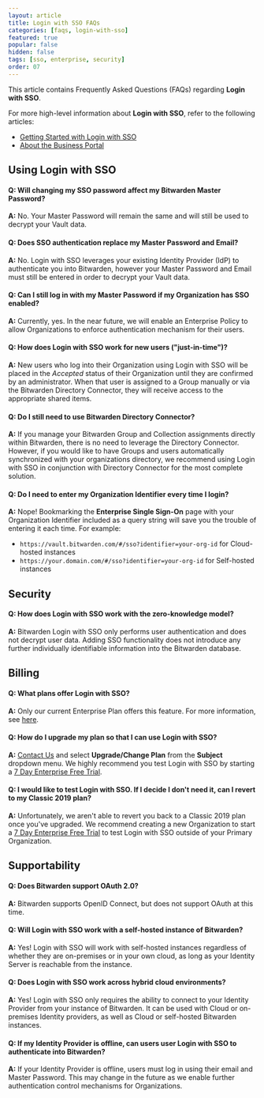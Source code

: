 ```yaml
---
layout: article
title: Login with SSO FAQs
categories: [faqs, login-with-sso]
featured: true
popular: false
hidden: false
tags: [sso, enterprise, security]
order: 07
---
```

This article contains Frequently Asked Questions (FAQs) regarding **Login with SSO**.

For more high-level information about **Login with SSO**, refer to the following articles:
- [Getting Started with Login with SSO](https://bitwarden.com/help/article/getting-started-with-sso/)
- [About the Business Portal](https://bitwarden.com/help/article/about-business-portal/)

## Using Login with SSO

#### Q: Will changing my SSO password affect my Bitwarden Master Password?

  **A:** No. Your Master Password will remain the same and will still be used to decrypt your Vault data.

#### Q: Does SSO authentication replace my Master Password and Email?

  **A:** No. Login with SSO leverages your existing Identity Provider (IdP) to authenticate you into Bitwarden, however your Master Password and Email must still be entered in order to decrypt your Vault data.

#### Q: Can I still log in with my Master Password if my Organization has SSO enabled?

  **A:** Currently, yes. In the near future, we will enable an Enterprise Policy to allow Organizations to enforce authentication mechanism for their users.

#### Q: How does Login with SSO work for new users ("just-in-time")?

  **A:** New users who log into their Organization using Login with SSO will be placed in the *Accepted* status of their Organization until they are confirmed by an administrator. When that user is assigned to a Group manually or via the Bitwarden Directory Connector, they will receive access to the appropriate shared items.

#### Q: Do I still need to use Bitwarden Directory Connector?

  **A:** If you manage your Bitwarden Group and Collection assignments directly within Bitwarden, there is no need to leverage the Directory Connector. However, if you would like to have Groups and users automatically synchronized with your organizations directory, we recommend using Login with SSO in conjunction with Directory Connector for the most complete solution.

#### Q: Do I need to enter my Organization Identifier every time I login?

  **A:** Nope! Bookmarking the **Enterprise Single Sign-On** page with your Organization Identifier included as a query string will save you the trouble of entering it each time. For example:

  - `https://vault.bitwarden.com/#/sso?identifier=your-org-id` for Cloud-hosted instances
  - `https://your.domain.com/#/sso?identifier=your-org-id` for Self-hosted instances

## Security

#### Q: How does Login with SSO work with the zero-knowledge model?

  **A:** Bitwarden Login with SSO only performs user authentication and does not decrypt user data. Adding SSO functionality does not introduce any further individually identifiable information into the Bitwarden database.

## Billing

#### Q: What plans offer Login with SSO?

**A:** Only our current Enterprise Plan offers this feature. For more information, see [here](https://bitwarden.com/help/article/2020-plan-updates/).

#### Q: How do I upgrade my plan so that I can use Login with SSO?

**A:** [Contact Us](https://bitwarden.com/contact/) and select **Upgrade/Change Plan** from the **Subject** dropdown menu. We highly recommend you test Login with SSO by starting a [7 Day Enterprise Free Trial](https://bitwarden.com/help/article/enterprise-free-trial).

#### Q: I would like to test Login with SSO. If I decide I don't need it, can I revert to my Classic 2019 plan?

**A:** Unfortunately, we aren't able to revert you back to a Classic 2019 plan once you've upgraded. We recommend creating a new Organization to start a [7 Day Enterprise Free Trial](https://bitwarden.com/help/article/enterprise-free-trial/) to test Login with SSO outside of your Primary Organization.

## Supportability

#### Q: Does Bitwarden support OAuth 2.0?

**A:** Bitwarden supports OpenID Connect, but does not support OAuth at this time.

#### Q: Will Login with SSO work with a self-hosted instance of Bitwarden?

**A:** Yes! Login with SSO will work with self-hosted instances regardless of whether they are on-premises or in your own cloud, as long as your Identity Server is reachable from the instance.

#### Q: Does Login with SSO work across hybrid cloud environments?

**A:** Yes! Login with SSO only requires the ability to connect to your Identity Provider from your instance of Bitwarden. It can be used with Cloud or on-premises Identity providers, as well as Cloud or self-hosted Bitwarden instances.

#### Q: If my Identity Provider is offline, can users user Login with SSO to authenticate into Bitwarden?

**A:** If your Identity Provider is offline, users must log in using their email and Master Password. This may change in the future as we enable further authentication control mechanisms for Organizations.
